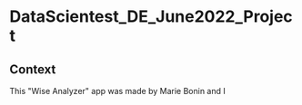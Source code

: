 # DataScientest_DE_June2022_Project

## Context

This "Wise Analyzer" app was made by Marie Bonin and I
